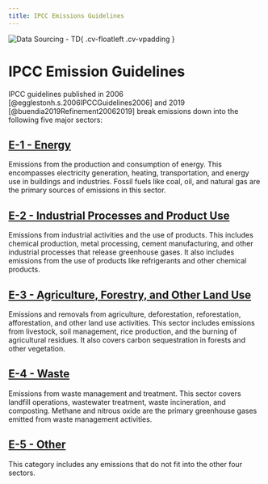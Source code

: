 ```yaml
---
title: IPCC Emissions Guidelines
---
```


![Data Sourcing - TD](/images/icon_mitigation_compendium.svg){ .cv-floatleft .cv-vpadding } 
<h1 class="cv-h2">IPCC Emission Guidelines</h1>


IPCC guidelines published in 2006 [@egglestonh.s.2006IPCCGuidelines2006] and 2019 [@buendia2019Refinement20062019] break emissions down into the following five major sectors: 


## [E-1 - Energy](/2-ipcc-mitigation-options/ipcc-2019-emissions/1-energy/index.md)

Emissions from the production and consumption of energy. This encompasses electricity generation, heating, transportation, and energy use in buildings and industries. Fossil fuels like coal, oil, and natural gas are the primary sources of emissions in this sector.


## [E-2 - Industrial Processes and Product Use](/2-ipcc-mitigation-options/ipcc-2019-emissions/2-ippu/index.md)
Emissions from industrial activities and the use of products. This includes chemical production, metal processing, cement manufacturing, and other industrial processes that release greenhouse gases. It also includes emissions from the use of products like refrigerants and other chemical products.


## [E-3 - Agriculture, Forestry, and Other Land Use](/2-ipcc-mitigation-options/ipcc-2019-emissions/3-afolu/index.md)
Emissions and removals from agriculture, deforestation, reforestation, afforestation, and other land use activities. This sector includes emissions from livestock, soil management, rice production, and the burning of agricultural residues. It also covers carbon sequestration in forests and other vegetation.

## [E-4 - Waste](/2-ipcc-mitigation-options/ipcc-2019-emissions/4-waste/index.md)
Emissions from waste management and treatment. This sector covers landfill operations, wastewater treatment, waste incineration, and composting. Methane and nitrous oxide are the primary greenhouse gases emitted from waste management activities.


## [E-5 - Other](/2-ipcc-mitigation-options/ipcc-2019-emissions/5-other/index.md)
This category includes any emissions that do not fit into the other four sectors.

